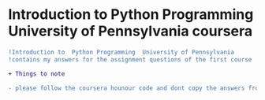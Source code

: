 # Introduction to Python Programming University of Pennsylvania coursera


```diff
!Introduction to  Python Programming  University of Pennsylvania 
!contains my answers for the assignment questions of the first course 
```


```diff
+ Things to note
```


 ```diff
- please follow the coursera hounour code and dont copy the answers from here

```
